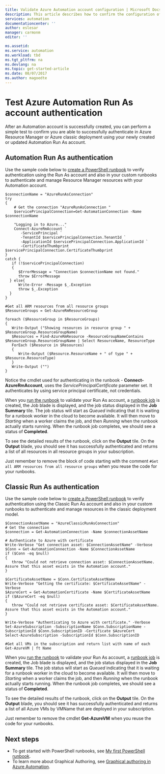 ```yaml
---
title: Validate Azure Automation account configuration | Microsoft Docs
description: This article describes how to confirm the configuration of your Automation account is setup correctly.  
services: automation
documentationcenter: ''
author: eslesar
manager: carmonm
editor: ''

ms.assetid: 
ms.service: automation
ms.workload: tbd
ms.tgt_pltfrm: na
ms.devlang: na
ms.topic: get-started-article
ms.date: 08/07/2017
ms.author: magoedte
---
```


# Test Azure Automation Run As account authentication
After an Automation account is successfully created, you can perform a simple test to confirm you are able to successfully authenticate in Azure Resource Manager or Azure classic deployment using your newly created or updated Automation Run As account.    

## Automation Run As authentication
Use the sample code below to [create a PowerShell runbook](automation-creating-importing-runbook.md) to verify authentication using the Run As account and also in your custom runbooks to authenticate and manage Resource Manager resources with your Automation account.   

    $connectionName = "AzureRunAsConnection"
    try
    {
        # Get the connection "AzureRunAsConnection "
        $servicePrincipalConnection=Get-AutomationConnection -Name $connectionName         

        "Logging in to Azure..."
        Connect-AzureRmAccount `
           -ServicePrincipal `
           -TenantId $servicePrincipalConnection.TenantId `
           -ApplicationId $servicePrincipalConnection.ApplicationId `
           -CertificateThumbprint $servicePrincipalConnection.CertificateThumbprint 
    }
    catch {
       if (!$servicePrincipalConnection)
       {
          $ErrorMessage = "Connection $connectionName not found."
          throw $ErrorMessage
      } else{
          Write-Error -Message $_.Exception
          throw $_.Exception
      }
    }

    #Get all ARM resources from all resource groups
    $ResourceGroups = Get-AzureRmResourceGroup 

    foreach ($ResourceGroup in $ResourceGroups)
    {    
       Write-Output ("Showing resources in resource group " + $ResourceGroup.ResourceGroupName)
       $Resources = Find-AzureRmResource -ResourceGroupNameContains $ResourceGroup.ResourceGroupName | Select ResourceName, ResourceType
       ForEach ($Resource in $Resources)
       {
          Write-Output ($Resource.ResourceName + " of type " +  $Resource.ResourceType)
       }
       Write-Output ("")
    } 

Notice the cmdlet used for authenticating in the runbook - **Connect-AzureRmAccount**, uses the *ServicePrincipalCertificate* parameter set.  It authenticates by using service principal certificate, not credentials.  

When you [run the runbook](automation-starting-a-runbook.md#starting-a-runbook-with-the-azure-portal) to validate your Run As account, a [runbook job](automation-runbook-execution.md) is created, the Job blade is displayed, and the job status displayed in the **Job Summary** tile. The job status will start as *Queued* indicating that it is waiting for a runbook worker in the cloud to become available. It will then move to *Starting* when a worker claims the job, and then *Running* when the runbook actually starts running.  When the runbook job completes, we should see a status of **Completed**.

To see the detailed results of the runbook, click on the **Output** tile.  On the **Output** blade, you should see it has successfully authenticated and returns a list of all resources in all resource groups in your subscription.  

Just remember to remove the block of code starting with the comment `#Get all ARM resources from all resource groups` when you reuse the code for your runbooks.

## Classic Run As authentication
Use the sample code below to [create a PowerShell runbook](automation-creating-importing-runbook.md) to verify authentication using the Classic Run As account and also in your custom runbooks to authenticate and manage resources in the classic deployment model.  

    $ConnectionAssetName = "AzureClassicRunAsConnection"
    # Get the connection
    $connection = Get-AutomationConnection -Name $connectionAssetName        

    # Authenticate to Azure with certificate
    Write-Verbose "Get connection asset: $ConnectionAssetName" -Verbose
    $Conn = Get-AutomationConnection -Name $ConnectionAssetName
    if ($Conn -eq $null)
    {
       throw "Could not retrieve connection asset: $ConnectionAssetName. Assure that this asset exists in the Automation account."
    }

    $CertificateAssetName = $Conn.CertificateAssetName
    Write-Verbose "Getting the certificate: $CertificateAssetName" -Verbose
    $AzureCert = Get-AutomationCertificate -Name $CertificateAssetName
    if ($AzureCert -eq $null)
    {
       throw "Could not retrieve certificate asset: $CertificateAssetName. Assure that this asset exists in the Automation account."
    }

    Write-Verbose "Authenticating to Azure with certificate." -Verbose
    Set-AzureSubscription -SubscriptionName $Conn.SubscriptionName -SubscriptionId $Conn.SubscriptionID -Certificate $AzureCert
    Select-AzureSubscription -SubscriptionId $Conn.SubscriptionID
    
    #Get all VMs in the subscription and return list with name of each
    Get-AzureVM | ft Name

When you [run the runbook](automation-starting-a-runbook.md#starting-a-runbook-with-the-azure-portal) to validate your Run As account, a [runbook job](automation-runbook-execution.md) is created, the Job blade is displayed, and the job status displayed in the **Job Summary** tile. The job status will start as *Queued* indicating that it is waiting for a runbook worker in the cloud to become available. It will then move to *Starting* when a worker claims the job, and then *Running* when the runbook actually starts running.  When the runbook job completes, we should see a status of **Completed**.

To see the detailed results of the runbook, click on the **Output** tile.  On the **Output** blade, you should see it has successfully authenticated and returns a list of all Azure VMs by VMName that are deployed in your subscription.  

Just remember to remove the cmdlet **Get-AzureVM** when you reuse the code for your runbooks.

## Next steps
* To get started with PowerShell runbooks, see [My first PowerShell runbook](automation-first-runbook-textual-powershell.md).
* To learn more about Graphical Authoring, see [Graphical authoring in Azure Automation](automation-graphical-authoring-intro.md).
